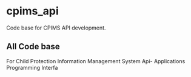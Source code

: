 # cpims_api
Code base for CPIMS API development.

## All Code base
For Child Protection Information Management System 
Api- Applications Programming Interfa
